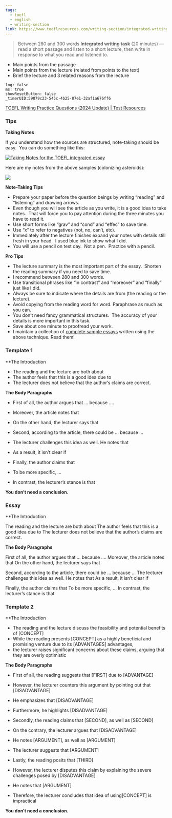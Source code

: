 ```yaml
---
tags:
  - toefl
  - english
  - writing-section
link: https://www.toeflresources.com/writing-section/integrated-writing/
---
```

>Between 280 and 300 words
**Integrated writing task** (20 minutes) — read a short passage and listen to a short lecture, then write in response to what you read and listened to.

- Main points from the passage 
- Main points from the lecture (related from points to the text)
- Brief the lecture and 3 related reasons from the lecture

```timer
log: false
ms: true
showResetButton: false
_timerUID:59879c23-545c-4b25-87e1-32af1a676ff6
```


[TOEFL Writing Practice Questions (2024 Update) | Test Resources](https://www.toeflresources.com/sample-toefl-essays/)

### Tips

**Taking Notes**

If you understand how the sources are structured, note-taking should be easy.  You can do something like this:

[![Taking Notes for the TOEFL integrated essay](https://sp-ao.shortpixel.ai/client/to_auto,q_lossy,ret_img,w_399,h_376/https://www.toeflresources.com/wp-content/uploads/2019/11/notetaking.png)](https://www.toeflresources.com/wp-content/uploads/2019/11/notetaking.png)

Here are my notes from the above samples (colonizing asteroids):

[![](https://sp-ao.shortpixel.ai/client/to_auto,q_lossy,ret_img,w_1024,h_719/https://www.toeflresources.com/wp-content/uploads/2022/12/asteroidnotes-1024x719.jpg)](https://www.toeflresources.com/wp-content/uploads/2022/12/asteroidnotes-scaled.jpg)

**Note-Taking Tips**

- Prepare your paper before the question beings by writing “reading” and “listening” and drawing arrows.
- Even though you will see the article as you write, it is a good idea to take notes.  That will force you to pay attention during the three minutes you have to read it.
- Use short forms like “grav” and “cond” and “effec” to save time.
- Use “x” to refer to negatives (not, no, can’t, etc).
- Immediately after the lecture finishes expand your notes with details still fresh in your head.  I used blue ink to show what I did.
- You will use a pencil on test day.  Not a pen.  Practice with a pencil.

**Pro Tips**

- The lecture summary is the most important part of the essay.  Shorten the reading summary if you need to save time.
- I recommend between 280 and 300 words.
- Use transitional phrases like “in contrast” and “moreover” and “finally” just like I did.
- Always be sure to indicate where the details are from (the reading or the lecture).
- Avoid copying from the reading word for word. Paraphrase as much as you can.
- You don’t need fancy grammatical structures.  The accuracy of your details is more important in this task.
- Save about one minute to proofread your work.
- I maintain a collection of [complete sample essays](https://www.toeflresources.com/sample-toefl-essays/) written using the above technique. Read them!

### Template 1

**The Introduction

- The reading and the lecture are both about
- The author feels that this is a good idea due to
- The lecturer does not believe that the author’s claims are correct.

**The Body Paragraphs**

- First of all, the author argues that ... because ....
- Moreover, the article notes that
- On the other hand, the lecturer says that

- Second, according to the article, there could be ... because ...
- The lecturer challenges this idea as well. He notes that
- As a result, it isn’t clear if

- Finally, the author claims that
- To be more specific, ...
- In contrast, the lecturer’s stance is that


**You don’t need a conclusion.**


### Essay

**The Introduction

The reading and the lecture are both about
The author feels that this is a good idea due to
The lecturer does not believe that the author’s claims are correct.

**The Body Paragraphs**

First of all, the author argues that ... because ....
Moreover, the article notes that
On the other hand, the lecturer says that

Second, according to the article, there could be ... because ...
The lecturer challenges this idea as well. He notes that
As a result, it isn’t clear if

Finally, the author claims that
To be more specific, ...
In contrast, the lecturer’s stance is that



### Template 2

**The Introduction

- The reading and the lecture discuss the feasibility and potential benefits of [CONCEPT]
- While the reading presents [CONCEPT] as a highly beneficial and promising venture due to its [ADVANTAGES] advantages,
- the lecturer raises significant concerns about these claims, arguing that they are overly optimistic

**The Body Paragraphs**

- First of all, the reading suggests that [FIRST] due to [ADVANTAGE]
- However, the lecturer counters this argument by pointing out that [DISADVANTAGE]
- He emphasizes that [DISADVANTAGE]
- Furthermore, he highlights [DISADVANTAGE]

- Secondly, the reading claims that [SECOND], as well as [SECOND]
- On the contrary, the lecturer argues that [DISADVANTAGE]
- He notes [ARGUMENT], as well as [ARGUMENT]
- The lecturer suggests that [ARGUMENT]

- Lastly, the reading posits that [THIRD]
- However, the lecturer disputes this claim by explaining the severe challenges posed by [DISADVANTAGE]
- He notes that [ARGUMENT]
- Therefore, the lecturer concludes that idea of using[CONCEPT] is impractical


**You don’t need a conclusion.**




